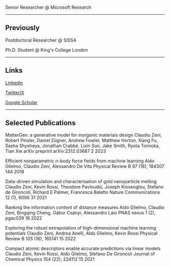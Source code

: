Senior Researcher @ Microsoft Research

_____________________________________________________

## Previously

Postdoctoral Researcher @ SISSA

Ph.D. Student @ King's College London

_____________________________________________________
 
## Links

[Linkedin](https://www.linkedin.com/in/claudio-zeni/)

[Twitter/X](https://twitter.com/zany_cloud)

[Google Scholar](https://scholar.google.com/citations?user=QujxEwQAAAAJ&hl=en&oi=ao)

_____________________________________________________
 
## Selected Publications

MatterGen: a generative model for inorganic materials design
Claudio Zeni, Robert Pinsler, Daniel Zügner, Andrew Fowler, Matthew Horton, Xiang Fu, Sasha Shysheya, Jonathan Crabbé, Lixin Sun, Jake Smith, Ryota Tomioka, Tian Xie
arXiv preprint arXiv:2312.03687	2	2023

Efficient nonparametric n-body force fields from machine learning
Aldo Glielmo, Claudio Zeni, Alessandro De Vita
Physical Review B 97 (18), 184307	144	2018

Data-driven simulation and characterisation of gold nanoparticle melting
Claudio Zeni, Kevin Rossi, Theodore Pavloudis, Joseph Kioseoglou, Stefano de Gironcoli, Richard E Palmer, Francesca Baletto
Nature Communications 12 (1), 6056	31	2021

Ranking the information content of distance measures
Aldo Glielmo, Claudio Zeni, Bingqing Cheng, Gábor Csányi, Alessandro Laio
PNAS nexus 1 (2), pgac039	18	2022

Exploring the robust extrapolation of high-dimensional machine learning potentials
Claudio Zeni, Andrea Anelli, Aldo Glielmo, Kevin Rossi
Physical Review B 105 (16), 165141	15	2022

Compact atomic descriptors enable accurate predictions via linear models
Claudio Zeni, Kevin Rossi, Aldo Glielmo, Stefano De Gironcoli
Journal of Chemical Physics 154 (22), 224112	15	2021


